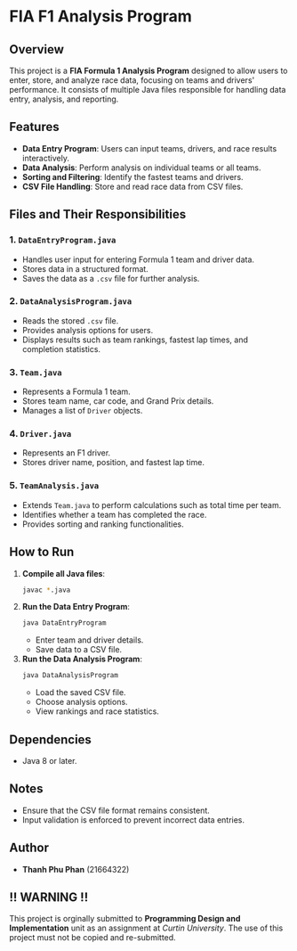 # FIA F1 Analysis Program

## Overview

This project is a **FIA Formula 1 Analysis Program** designed to allow users to enter, store, and analyze race data, focusing on teams and drivers' performance. It consists of multiple Java files responsible for handling data entry, analysis, and reporting.

## Features

-   **Data Entry Program**: Users can input teams, drivers, and race results interactively.
-   **Data Analysis**: Perform analysis on individual teams or all teams.
-   **Sorting and Filtering**: Identify the fastest teams and drivers.
-   **CSV File Handling**: Store and read race data from CSV files.

## Files and Their Responsibilities

### 1. `DataEntryProgram.java`

-   Handles user input for entering Formula 1 team and driver data.
-   Stores data in a structured format.
-   Saves the data as a `.csv` file for further analysis.

### 2. `DataAnalysisProgram.java`

-   Reads the stored `.csv` file.
-   Provides analysis options for users.
-   Displays results such as team rankings, fastest lap times, and completion statistics.

### 3. `Team.java`

-   Represents a Formula 1 team.
-   Stores team name, car code, and Grand Prix details.
-   Manages a list of `Driver` objects.

### 4. `Driver.java`

-   Represents an F1 driver.
-   Stores driver name, position, and fastest lap time.

### 5. `TeamAnalysis.java`

-   Extends `Team.java` to perform calculations such as total time per team.
-   Identifies whether a team has completed the race.
-   Provides sorting and ranking functionalities.

## How to Run

1. **Compile all Java files**:
    ```sh
    javac *.java
    ```
2. **Run the Data Entry Program**:
    ```sh
    java DataEntryProgram
    ```
    - Enter team and driver details.
    - Save data to a CSV file.
3. **Run the Data Analysis Program**:
    ```sh
    java DataAnalysisProgram
    ```
    - Load the saved CSV file.
    - Choose analysis options.
    - View rankings and race statistics.

## Dependencies

-   Java 8 or later.

## Notes

-   Ensure that the CSV file format remains consistent.
-   Input validation is enforced to prevent incorrect data entries.

## Author

-   **Thanh Phu Phan** (21664322)

## !! WARNING !!

This project is orginally submitted to **Programming Design and Implementation** unit as an assignment at _Curtin University_. The use of this project must not be copied and re-submitted.
